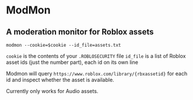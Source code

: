 # ModMon
## A moderation monitor for Roblox assets

`modmon --cookie=$cookie --id_file=assets.txt`

`cookie` is the contents of your `.ROBLOSECURITY` file
`id_file` is a list of Roblox asset ids (just the number part), each id on its own line

Modmon will query `https://www.roblox.com/library/{rbxassetid}` for each id and inspect whether the asset is available.

Currently only works for Audio assets.